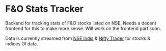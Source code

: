 # F&O Stats Tracker

Backend for tracking stats of F&O stocks listed on NSE. Needs a decent frontend for this to make more sense. Will work on the frontend part soon.

Data is currently streamed from [NSE India](https://www.nseindia.com/) & [Nifty Trader](https://www.niftytrader.in/) for stocks & indices OI data.
